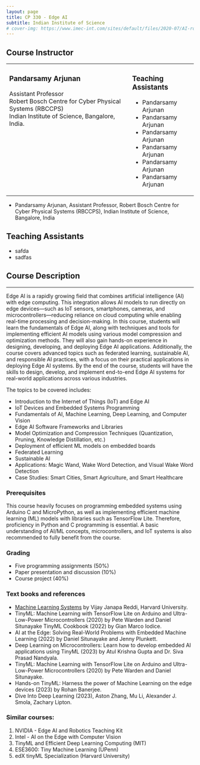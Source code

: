 ```yaml
---
layout: page
title: CP 330 - Edge AI
subtitle: Indian Institute of Science
# cover-img: https://www.imec-int.com/sites/default/files/2020-07/AI-roadmap--the-future-of-edge-AI.jpg
---
```


## Course Instructor  

<table cellspacing="0" cellpadding="0" style="text-align: left; vertical-align: top;">
  <tr>
    <td style="padding-right: 20px; vertical-align: top;">
      <h3>Pandarsamy Arjunan</h3>
      Assistant Professor<br>
      Robert Bosch Centre for Cyber Physical Systems (RBCCPS)<br>
      Indian Institute of Science, Bangalore, India.
    </td>
    <td style="vertical-align: top;">
      <h3>Teaching Assistants</h3>
      <ul>
        <li>Pandarsamy Arjunan</li>
        <li>Pandarsamy Arjunan</li>
        <li>Pandarsamy Arjunan</li>
        <li>Pandarsamy Arjunan</li>
        <li>Pandarsamy Arjunan</li>
        <li>Pandarsamy Arjunan</li>
      </ul>
    </td>
  </tr>
</table>

- Pandarsamy Arjunan, Assistant Professor, Robert Bosch Centre for Cyber Physical Systems (RBCCPS), Indian Institute of Science, Bangalore, India

## Teaching Assistants 
- safda
- sadfas 


## Course Description  
---  
Edge AI is a rapidly growing field that combines artificial intelligence (AI) with edge computing. This integration allows AI models to run directly on edge devices—such as IoT sensors, smartphones, cameras, and microcontrollers—reducing reliance on cloud computing while enabling real-time processing and decision-making. In this course, students will learn the fundamentals of Edge AI, along with techniques and tools for implementing efficient AI models using various model compression and optimization methods. They will also gain hands-on experience in designing, developing, and deploying Edge AI applications. Additionally, the course covers advanced topics such as federated learning, sustainable AI, and responsible AI practices, with a focus on their practical applications in deploying Edge AI systems. By the end of the course, students will have the skills to design, develop, and implement end-to-end Edge AI systems for real-world applications across various industries.

The topics to be covered includes: 

* Introduction to the Internet of Things (IoT) and Edge AI
* IoT Devices and Embedded Systems Programming
* Fundamentals of AI, Machine Learning, Deep Learning, and Computer Vision
* Edge AI Software Frameworks and Libraries
* Model Optimization and Compression Techniques (Quantization, Pruning, Knowledge Distillation, etc.)
* Deployment of efficient ML models on embedded boards
* Federated Learning
* Sustainable AI
* Applications: Magic Wand, Wake Word Detection, and Visual Wake Word Detection
* Case Studies: Smart Cities, Smart Agriculture, and Smart Healthcare


### Prerequisites
This course heavily focuses on programming embedded systems using Arduino C and MicroPython, as well as implementing efficient machine learning (ML) models with libraries such as TensorFlow Lite. Therefore, proficiency in Python and C programming is essential. A basic understanding of AI/ML concepts, microcontrollers, and IoT systems is also recommended to fully benefit from the course.

### Grading
- Five programming assignments (50%)
- Paper presentation and discussion (10%)
- Course project (40%)

### Text books and references
 - [Machine Learning Systems](https://mlsysbook.ai/) by Vijay Janapa Reddi, Harvard University.
 - TinyML: Machine Learning with TensorFlow Lite on Arduino and Ultra-Low-Power Microcontrollers (2020) by Pete Warden and Daniel Situnayake TinyML Cookbook (2022) by Gian Marco Iodice.
 - AI at the Edge: Solving Real-World Problems with Embedded Machine Learning (2022) by Daniel Situnayake and Jenny Plunkett.
 - Deep Learning on Microcontrollers: Learn how to develop embedded AI applications using TinyML (2023) by Atul Krishna Gupta and Dr. Siva Prasad Nandyala.
 - TinyML: Machine Learning with TensorFlow Lite on Arduino and Ultra-Low-Power Microcontrollers (2020) by Pete Warden and Daniel Situnayake.
 - Hands-on TinyML: Harness the power of Machine Learning on the edge devices (2023) by Rohan Banerjee.
 - Dive Into Deep Learning (2023), Aston Zhang, Mu Li, Alexander J. Smola, Zachary Lipton.

### Similar courses: 
1.	NVIDIA - Edge AI and Robotics Teaching Kit
2.	Intel - AI on the Edge with Computer Vision 
3.	TinyML and Efficient Deep Learning Computing (MIT)
4.	ESE3600: Tiny Machine Learning (UPenn)  
5.	edX tinyML Specialization (Harvard University)

